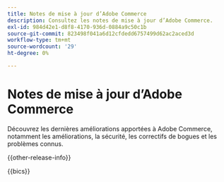 ```yaml
---
title: Notes de mise à jour d’Adobe Commerce
description: Consultez les notes de mise à jour d’Adobe Commerce.
exl-id: 984d42e1-d8f8-4170-936d-0884a9c50c1b
source-git-commit: 823498f041a6d12cfdedd6757499d62ac2aced3d
workflow-type: tm+mt
source-wordcount: '29'
ht-degree: 0%

---
```


# Notes de mise à jour d’Adobe Commerce

Découvrez les dernières améliorations apportées à Adobe Commerce, notamment les améliorations, la sécurité, les correctifs de bogues et les problèmes connus.

{{other-release-info}}

{{bics}}

